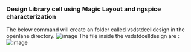 ### Design Library cell using Magic Layout and ngspice characterization
The below command will create an folder called vsdstdcelldesign in the openlane directory.
![image](https://github.com/Sairamvanam/-NASSCOM-VSD-SoC-Design-Program/assets/163321291/34ea9371-f812-4f11-8d02-582c57235150)
The file inside the vsdstdcelldesign are :
![image](https://github.com/Sairamvanam/-NASSCOM-VSD-SoC-Design-Program/assets/163321291/e71c7891-659f-415b-9480-4d1d58d7afd8)
